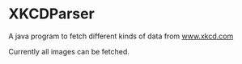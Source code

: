 XKCDParser
=============

A java program to fetch different kinds of data from www.xkcd.com

Currently all images can be fetched.